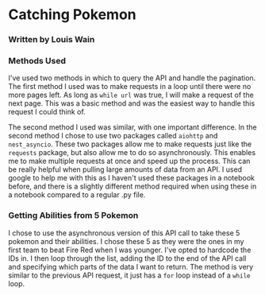 # Catching Pokemon
### Written by Louis Wain
### Methods Used
I've used two methods in which to query the API and handle the pagination. The first method I used
was to make requests in a loop until there were no more pages left. As long as `while url` was true,
I will make a request of the next page. This was a basic method and was the easiest way to handle this 
request I could think of.

The second method I used was similar, with one important difference. In the second method I chose to use
two packages called `aiohttp` and `nest_asyncio`. These two packages allow me to make requests
just like the `requests` package, but also allow me to do so asynchronously. This enables me to make
multiple requests at once and speed up the process. This can be really helpful when pulling
large amounts of data from an API. I used google to help me with this as I haven't used these
packages in a notebook before, and there is a slightly different method required when using these
in a notebook compared to a regular .py file. 


### Getting Abilities from 5 Pokemon
I chose to use the asynchronous version of this API call to take these 5 pokemon and their abilities. I chose
these 5 as they were the ones in my first team to beat Fire Red when I was younger. I've opted to hardcode 
the IDs in. I then loop through the list, adding the ID to the end of the API call and specifying which
parts of the data I want to return. The method is very similar to the previous API request,
it just has a `for` loop instead of a `while` loop.
